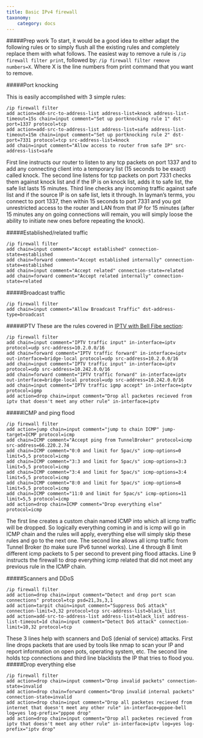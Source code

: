 ```yaml
---
title: Basic IPv4 firewall
taxonomy:
    category: docs
---
```

#####Prep work
To start, it would be a good idea to either adapt the following rules or to simply flush all the existing rules and completely replace them with what follows. The easiest way to remove a rule is `/ip firewall filter print`, followed by: `/ip firewall filter remove numbers=X`. Where X is the line numbers from print command that you want to remove.


#####Port knocking

This is easily accomplished with 3 simple rules:
```
/ip firewall filter
add action=add-src-to-address-list address-list=knock address-list-timeout=15s chain=input comment="Set up portknocking rule 1" dst-port=1337 protocol=tcp
add action=add-src-to-address-list address-list=safe address-list-timeout=15m chain=input comment="Set up portknocking rule 2" dst-port=7331 protocol=tcp src-address-list=knock
add chain=input comment="Allow access to router from safe IP" src-address-list=safe
```
First line instructs our router to listen to any tcp packets on port 1337 and to add any connecting client into a temporary list (15 seconds to be exact) called knock. The second line listens for tcp packets on port 7331 checks them against knock list and if the IP is on knock list, adds it to safe list, the safe list lasts 15 minutes. Third line checks any incoming traffic against safe list and if the source IP is on safe list, lets it through. In layman’s terms, you connect to port 1337, then within 15 seconds to port 7331 and you got unrestricted access to the router and LAN from that IP for 15 minutes (after 15 minutes any on going connections will remain, you will simply loose the ability to initiate new ones before repeating the knock).

#####Established/related traffic
```
/ip firewall filter
add chain=input comment="Accept established" connection-state=established
add chain=forward comment="Accept established internally" connection-state=established
add chain=input comment="Accept related" connection-state=related
add chain=forward comment="Accept related internally" connection-state=related
```
#####Broadcast traffic
```
/ip firewall filter
add chain=input comment="Allow Broadcast Traffic" dst-address-type=broadcast
```
#####IPTV
These are the rules covered in [IPTV with Bell Fibe section](../iptv):
```
/ip firewall filter
add chain=input comment="IPTV traffic input" in-interface=iptv protocol=udp src-address=10.2.0.0/16
add chain=forward comment="IPTV traffic forward" in-interface=iptv out-interface=bridge-local protocol=udp src-address=10.2.0.0/16
add chain=input comment="IPTV traffic input" in-interface=iptv protocol=udp src-address=10.242.0.0/16
add chain=forward comment="IPTV traffic forward" in-interface=iptv out-interface=bridge-local protocol=udp src-address=10.242.0.0/16
add chain=input comment="IPTV traffic igmp accept" in-interface=iptv protocol=igmp
add action=drop chain=input comment="Drop all packetes recieved from iptv that doesn't meet any other rule" in-interface=iptv
```
#####ICMP and ping flood
```
/ip firewall filter
add action=jump chain=input comment="jump to chain ICMP" jump-target=ICMP protocol=icmp
add chain=ICMP comment="Accept ping from TunnelBroker" protocol=icmp src-address=66.220.2.74
add chain=ICMP comment="0:0 and limit for 5pac/s" icmp-options=0 limit=5,5 protocol=icmp
add chain=ICMP comment="3:3 and limit for 5pac/s" icmp-options=3:3 limit=5,5 protocol=icmp
add chain=ICMP comment="3:4 and limit for 5pac/s" icmp-options=3:4 limit=5,5 protocol=icmp
add chain=ICMP comment="8:0 and limit for 5pac/s" icmp-options=8 limit=5,5 protocol=icmp
add chain=ICMP comment="11:0 and limit for 5pac/s" icmp-options=11 limit=5,5 protocol=icmp
add action=drop chain=ICMP comment="Drop everything else" protocol=icmp
```
The first line creates a custom chain named ICMP into which all icmp traffic will be dropped. So logically everything coming in and is icmp will go in ICMP chain and the rules will apply, everything else will simply skip these rules and go to the next one. The second line allows all icmp traffic from Tunnel Broker (to make sure IPv6 tunnel works). Line 4 through 8 limit different icmp packets to 5 per second to prevent ping flood attacks. Line 9 instructs the firewall to drop everything icmp related that did not meet any previous rule in the ICMP chain.

#####Scanners and DDoS
```
/ip firewall filter
add action=drop chain=input comment="Detect and drop port scan connections" protocol=tcp psd=21,3s,3,1
add action=tarpit chain=input comment="Suppress DoS attack" connection-limit=3,32 protocol=tcp src-address-list=black_list
add action=add-src-to-address-list address-list=black_list address-list-timeout=1d chain=input comment="Detect DoS attack" connection-limit=10,32 protocol=tcp
```

These 3 lines help with scanners and DoS (denial of service) attacks. First line drops packets that are used by tools like nmap to scan your IP and report information on open pots, operating system, etc. The second line holds tcp connections and third line blacklists the IP that tries to flood you.
#####Drop everything else
```
/ip firewall filter
add action=drop chain=input comment="Drop invalid packets" connection-state=invalid
add action=drop chain=forward comment="Drop invalid internal packets" connection-state=invalid
add action=drop chain=input comment="Drop all packetes recieved from internet that doesn't meet any other rule" in-interface=pppoe-bell log=yes log-prefix="pppoe drop"
add action=drop chain=input comment="Drop all packetes recieved from iptv that doesn't meet any other rule" in-interface=iptv log=yes log-prefix="iptv drop"
```